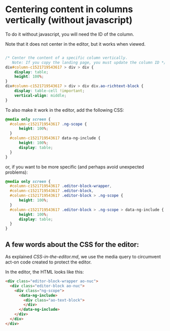 # Centering content in columns vertically (without javascript)

To do it without javascript, you will need the ID of the column.

Note that it does not center in the editor, but it works when viewed.

```css

/* Center the content of a specific column vertically.
   Note: If you copy the landing page, you must update the column ID */
div#column-c1521719543617 > div > div {
    display: table;
    height: 100%;
}
div#column-c1521719543617 > div > div div.ao-richtext-block {
    display: table-cell !important;
    vertical-align: middle;
}
```


To also make it work in the editor, add the following CSS:

```css
@media only screen {
  #column-c1521719543617 .ng-scope {
      height: 100%;
  }
  #column-c1521719543617 data-ng-include {
      height: 100%;
      display: table;
  }
}
```

or, if you want to be more specific (and perhaps avoid unexpected problems):

```css
@media only screen {
  #column-c1521719543617 .editor-block-wrapper,
  #column-c1521719543617 .editor-block,
  #column-c1521719543617 .editor-block > .ng-scope {
      height: 100%;
  }
  #column-c1521719543617 .editor-block > .ng-scope > data-ng-include {
      height: 100%;
      display: table;
  }
}
```



## A few words about the CSS for the editor:

As explained *CSS-in-the-editor.md*, we use the media query to circumvent act-on code created to
protect the editor.

In the editor, the HTML looks like this:

```html
<div class="editor-block-wrapper ao-nuc">
  <div class="editor-block ao-nuc">
    <div class="ng-scope">
      <data-ng-include>
        <div class="ao-text-block">
        </div>
      </data-ng-include>
    </div>
  </div>
</div>
```
